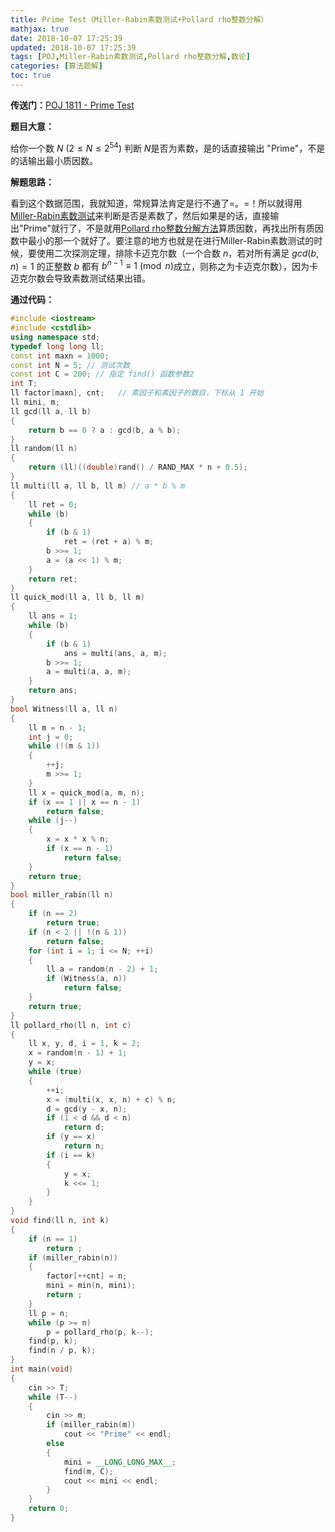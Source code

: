```yaml
---
title: Prime Test（Miller-Rabin素数测试+Pollard rho整数分解）
mathjax: true
date: 2018-10-07 17:25:39
updated: 2018-10-07 17:25:39
tags: [POJ,Miller-Rabin素数测试,Pollard rho整数分解,数论]
categories: [算法题解]
toc: true
---
```


**传送门：**[POJ 1811 - Prime Test](http://poj.org/problem?id=1811)

**题目大意：**

给你一个数 $N$ $(2\leqslant N\leqslant 2^{54})$ 判断 $N$是否为素数，是的话直接输出 "Prime"，不是的话输出最小质因数。

**解题思路：**

看到这个数据范围，我就知道，常规算法肯定是行不通了=。=！所以就得用[Miller-Rabin素数测试](https://gukaifeng.me/2018/09/06/%E7%B4%A0%E6%95%B0%E6%B5%8B%E8%AF%95/#4-Miller-Rabin%E7%B4%A0%E6%95%B0%E6%B5%8B%E8%AF%95)来判断是否是素数了，然后如果是的话，直接输出"Prime"就行了，不是就用[Pollard rho整数分解方法](https://gukaifeng.me/2018/10/07/%E6%95%B4%E6%95%B0%E5%88%86%E8%A7%A3%EF%BC%88%E5%9B%A0%E6%95%B0%E5%88%86%E8%A7%A3%EF%BC%89/#3-Pollard-rho-%E6%95%B4%E6%95%B0%E5%88%86%E8%A7%A3%E6%96%B9%E6%B3%95)算质因数，再找出所有质因数中最小的那一个就好了。要注意的地方也就是在进行Miller-Rabin素数测试的时候，要使用二次探测定理，排除卡迈克尔数（一个合数 $n$，若对所有满足 $gcd(b,n)=1$ 的正整数 $b$ 都有 $b^{n-1}\equiv 1\pmod n​$ 成立，则称之为卡迈克尔数），因为卡迈克尔数会导致素数测试结果出错。<!--more-->

**通过代码：**

```cpp
#include <iostream>
#include <cstdlib>
using namespace std;
typedef long long ll;
const int maxn = 1000;
const int N = 5; // 测试次数
const int C = 200; // 指定 find() 函数参数2
int T;
ll factor[maxn], cnt;	// 素因子和素因子的数目，下标从 1 开始
ll mini, m;
ll gcd(ll a, ll b)
{
    return b == 0 ? a : gcd(b, a % b);
}
ll random(ll n)
{
    return (ll)((double)rand() / RAND_MAX * n + 0.5);
}
ll multi(ll a, ll b, ll m) // a * b % m
{
    ll ret = 0;
    while (b)
    {
        if (b & 1)
            ret = (ret + a) % m;
        b >>= 1;
        a = (a << 1) % m;
    }
    return ret;
}
ll quick_mod(ll a, ll b, ll m)
{
    ll ans = 1;
    while (b)
    {
        if (b & 1)
            ans = multi(ans, a, m);
        b >>= 1;
        a = multi(a, a, m);
    }
    return ans;
}
bool Witness(ll a, ll n)
{
    ll m = n - 1;
    int j = 0;
    while (!(m & 1))
    {
        ++j;
        m >>= 1;
    }
    ll x = quick_mod(a, m, n);
    if (x == 1 || x == n - 1)
        return false;
    while (j--)
    {
        x = x * x % n;
        if (x == n - 1)
            return false;
    }
    return true;
}
bool miller_rabin(ll n)
{
    if (n == 2)
        return true;
    if (n < 2 || !(n & 1))
        return false;
    for (int i = 1; i <= N; ++i)
    {
        ll a = random(n - 2) + 1;
        if (Witness(a, n))
            return false;
    }
    return true;
}
ll pollard_rho(ll n, int c)
{
    ll x, y, d, i = 1, k = 2;
    x = random(n - 1) + 1;
    y = x;
    while (true)
    {
        ++i;
        x = (multi(x, x, n) + c) % n;
        d = gcd(y - x, n);
        if (1 < d && d < n)
            return d;
        if (y == x)
         	return n;
        if (i == k)
        {
            y = x;
            k <<= 1;
		}
    }
}
void find(ll n, int k)
{
    if (n == 1)
        return ;
    if (miller_rabin(n))
    {
        factor[++cnt] = n;
		mini = min(n, mini);
        return ;
    }
    ll p = n;
    while (p >= n)
        p = pollard_rho(p, k--);
    find(p, k);
    find(n / p, k);
}
int main(void)
{
    cin >> T;
    while (T--)
    {
        cin >> m;
        if (miller_rabin(m))
            cout << "Prime" << endl;
        else
        {
            mini = __LONG_LONG_MAX__;
            find(m, C);
            cout << mini << endl;
        }
    }
    return 0;
}
```

